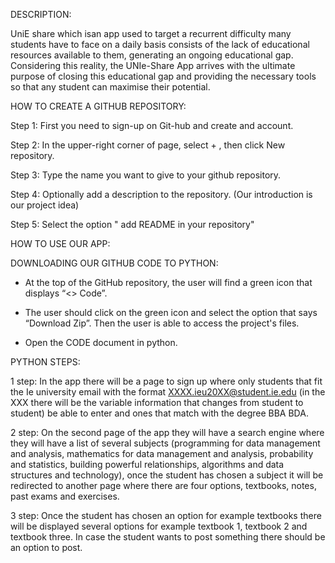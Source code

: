DESCRIPTION:


UniE share which isan app used to target a  recurrent difficulty many students have to face on a daily basis consists of the lack of educational resources available to them, generating an ongoing educational gap. Considering this reality, the UNIe-Share App arrives with the ultimate purpose of closing this educational gap and providing the necessary tools so that any student can maximise their potential. 


HOW TO CREATE A GITHUB REPOSITORY:


Step 1: First you need to sign-up on Git-hub and create and account.

Step 2: In the upper-right corner of  page, select + , then click New repository.

Step 3: Type the name you want to give to your github repository.

Step 4: Optionally add a description to the repository. (Our introduction is our project idea)

Step 5: Select the option " add README in your repository"


HOW TO USE OUR APP:

DOWNLOADING OUR GITHUB CODE TO PYTHON:

- At the top of the GitHub repository, the user will find a green icon that displays “<> Code”.

- The user should click on the green icon and select the option that says “Download Zip”. Then the user is able to access the project's files.

- Open the CODE document in python.


PYTHON STEPS:

1 step: In the app there will be a page to sign up where only students that fit the Ie university email with the format  XXXX.ieu20XX@student.ie.edu (in the XXX there will be the variable information that changes from student to student)  be able to enter and ones that match with the degree BBA BDA. 

2 step: On the second page of the app they will have a search engine where they will have a list of several subjects (programming for data management and analysis, mathematics for data management and analysis, probability and statistics, building powerful relationships, algorithms and data structures and technology), once the student has chosen a subject it will be redirected to another page where there are four options, textbooks, notes, past exams and exercises. 

3 step: Once the student has chosen an option for example textbooks there will be displayed several options for example textbook 1, textbook 2 and textbook three. In case the student wants to post something there should be an option to post. 

